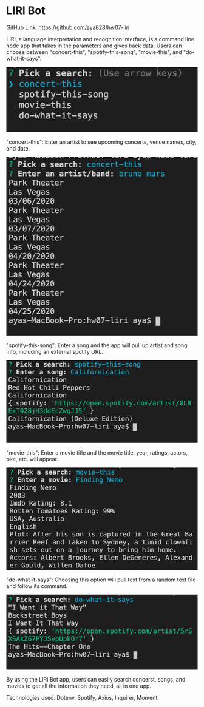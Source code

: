 # LIRI Bot

GitHub Link: https://github.com/aya828/hw07-liri

LIRI, a language interpretation and recognition interface, is a command line node app that takes in the parameters and gives back data. Users can choose between "concert-this", "spotify-this-song", "movie-this", and "do-what-it-says".

![alt text](./asset/images/choices.png)

"concert-this": Enter an artist to see upcoming concerts, venue names, city, and date.

![alt text](./asset/images/concert-this.png)

"spotify-this-song": Enter a song and the app will pull up artist and song info, including an external spotify URL.

![alt text](./asset/images/spotify-this-song.png)

"movie-this": Enter a movie title and the movie title, year, ratings, actors, plot, etc. will appear.

![alt text](./asset/images/movie-this.png)

"do-what-it-says": Choosing this option will pull text from a random text file and follow its command.

![alt text](./asset/images/do-what-it-says.png)

By using the LIRI Bot app, users can easily search concerst, songs, and movies to get all the information they need, all in one app.

Technologies used: Dotenv, Spotify, Axios, Inquirer, Moment
